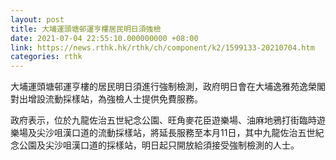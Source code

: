 ```yaml
---
layout: post
title: 大埔運頭塘邨運亨樓居民明日須強檢
date: 2021-07-04 22:55:10.000000000 +08:00
link: https://news.rthk.hk/rthk/ch/component/k2/1599133-20210704.htm
categories: rthk
---
```


大埔運頭塘邨運亨樓的居民明日須進行強制檢測，政府明日會在大埔逸雅苑逸榮閣對出增設流動採樣站，為強檢人士提供免費服務。
 
政府表示，位於九龍佐治五世紀念公園、旺角麥花臣遊樂場、油麻地鴉打街臨時遊樂場及尖沙咀漢口道的流動採樣站，將延長服務至本月11日，其中九龍佐治五世紀念公園及尖沙咀漢口道的採樣站，明日起只開放給須接受強制檢測的人士。
